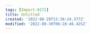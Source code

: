 ```yaml
---
tags: [Import-0172]
title: Untitled
created: '2022-08-29T13:38:24.377Z'
modified: '2022-08-30T06:28:46.425Z'
---
```

